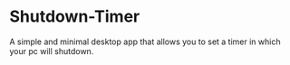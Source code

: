 # Shutdown-Timer
A simple and minimal desktop app that allows you to set a timer in which your pc will shutdown.
